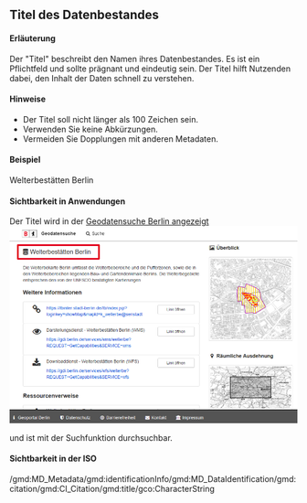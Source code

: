 ## Titel des Datenbestandes

#### Erläuterung
Der "Titel" beschreibt den Namen ihres Datenbestandes. Es ist ein Pflichtfeld und sollte prägnant und eindeutig sein. Der Titel hilft Nutzenden dabei, den Inhalt der Daten schnell zu verstehen.

#### Hinweise
* Der Titel soll nicht länger als 100 Zeichen sein.
* Verwenden Sie keine Abkürzungen.
* Vermeiden Sie Dopplungen mit anderen Metadaten.

#### Beispiel
Welterbestätten Berlin

#### Sichtbarkeit in Anwendungen
Der Titel wird in der <a href="https://gdi.berlin.de/geonetwork/srv/ger/catalog.search#/metadata/4949391f-a7a9-4b24-b855-5e8dbf5e3f6d" class="popup" target="_blank">Geodatensuche Berlin angezeigt<span>
<img src="https://raw.githubusercontent.com/gdi-be/mde-deployment/refs/heads/main/codelists/help/previews/title.png"></span></a>

und ist mit der Suchfunktion durchsuchbar.

#### Sichtbarkeit in der ISO
/gmd:MD_Metadata/gmd:identificationInfo/gmd:MD_DataIdentification/gmd:citation/gmd:CI_Citation/gmd:title/gco:CharacterString
